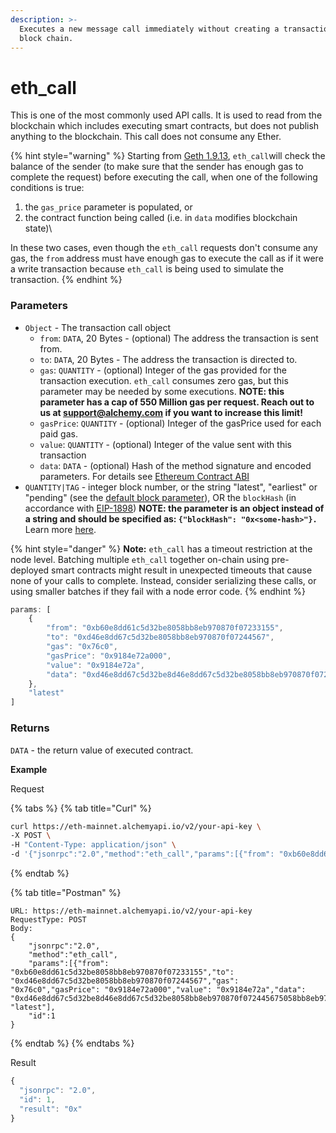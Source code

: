 ```yaml
---
description: >-
  Executes a new message call immediately without creating a transaction on the
  block chain.
---
```


# eth\_call

This is one of the most commonly used API calls. It is used to read from the blockchain which includes executing smart contracts, but does not publish anything to the blockchain. This call does not consume any Ether.

{% hint style="warning" %}
Starting from [Geth 1.9.13](https://github.com/ethereum/go-ethereum/pull/20783), `eth_call`will check the balance of the sender (to make sure that the sender has enough gas to complete the request) before executing the call, when one of the following conditions is true:

1. the `gas_price` parameter is populated, or
2. the contract function being called (i.e. in `data` modifies blockchain state)\


In these two cases, even though the `eth_call` requests don't consume any gas, the `from` address must have enough gas to execute the call as if it were a write transaction because `eth_call` is being used to simulate the transaction.
{% endhint %}

### Parameters

* `Object` - The transaction call object
  * `from`: `DATA`, 20 Bytes - (optional) The address the transaction is sent from.
  * `to`: `DATA`, 20 Bytes - The address the transaction is directed to.
  * `gas`: `QUANTITY` - (optional) Integer of the gas provided for the transaction execution. `eth_call` consumes zero gas, but this parameter may be needed by some executions. **NOTE: this parameter has a cap of 550 Million gas per request. Reach out to us at support@alchemy.com if you want to increase this limit!**
  * `gasPrice`: `QUANTITY` - (optional) Integer of the gasPrice used for each paid gas.
  * `value`: `QUANTITY` - (optional) Integer of the value sent with this transaction
  * `data`: `DATA` - (optional) Hash of the method signature and encoded parameters. For details see [Ethereum Contract ABI](https://docs.soliditylang.org/en/v0.7.0/abi-spec.html)
* `QUANTITY|TAG` - integer block number, or the string "latest", "earliest" or "pending" (see the [default block parameter](https://eth.wiki/json-rpc/API#the-default-block-parameter)), OR the `blockHash` (in accordance with [EIP-1898](https://eips.ethereum.org/EIPS/eip-1898)) **NOTE: the parameter is an object instead of a string and should be specified as: `{"blockHash": "0x<some-hash>"}.`** Learn more [here](https://eips.ethereum.org/EIPS/eip-1898).

{% hint style="danger" %}
**Note:** `eth_call` has a timeout restriction at the node level. Batching multiple `eth_call` together on-chain using pre-deployed smart contracts might result in unexpected timeouts that cause none of your calls to complete. Instead, consider serializing these calls, or using smaller batches if they fail with a node error code.
{% endhint %}

```javascript
params: [
    {
        "from": "0xb60e8dd61c5d32be8058bb8eb970870f07233155",
        "to": "0xd46e8dd67c5d32be8058bb8eb970870f07244567",
        "gas": "0x76c0",
        "gasPrice": "0x9184e72a000",
        "value": "0x9184e72a",
        "data": "0xd46e8dd67c5d32be8d46e8dd67c5d32be8058bb8eb970870f072445675058bb8eb970870f072445675"
    }, 
    "latest"
]
```

### Returns

`DATA` - the return value of executed contract.

**Example**

Request

{% tabs %}
{% tab title="Curl" %}
```bash
curl https://eth-mainnet.alchemyapi.io/v2/your-api-key \
-X POST \
-H "Content-Type: application/json" \
-d '{"jsonrpc":"2.0","method":"eth_call","params":[{"from": "0xb60e8dd61c5d32be8058bb8eb970870f07233155","to": "0xd46e8dd67c5d32be8058bb8eb970870f07244567","gas": "0x76c0","gasPrice": "0x9184e72a000","value": "0x9184e72a","data": "0xd46e8dd67c5d32be8d46e8dd67c5d32be8058bb8eb970870f072445675058bb8eb970870f072445675"}, "latest"],"id":1}'
```
{% endtab %}

{% tab title="Postman" %}
```http
URL: https://eth-mainnet.alchemyapi.io/v2/your-api-key
RequestType: POST
Body: 
{
    "jsonrpc":"2.0",
    "method":"eth_call",
    "params":[{"from": "0xb60e8dd61c5d32be8058bb8eb970870f07233155","to": "0xd46e8dd67c5d32be8058bb8eb970870f07244567","gas": "0x76c0","gasPrice": "0x9184e72a000","value": "0x9184e72a","data": "0xd46e8dd67c5d32be8d46e8dd67c5d32be8058bb8eb970870f072445675058bb8eb970870f072445675"}, "latest"],
    "id":1
}
```
{% endtab %}
{% endtabs %}

Result

```javascript
{
  "jsonrpc": "2.0",
  "id": 1,
  "result": "0x"
}
```
